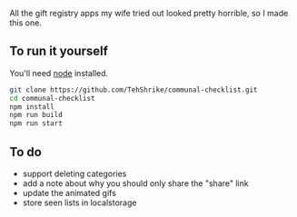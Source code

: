 All the gift registry apps my wife tried out looked pretty horrible, so I made this one.

## To run it yourself

You'll need [node](https://iojs.org/) installed.

```sh
git clone https://github.com/TehShrike/communal-checklist.git
cd communal-checklist
npm install
npm run build
npm run start
```

## To do

- support deleting categories
- add a note about why you should only share the "share" link
- update the animated gifs
- store seen lists in localstorage
